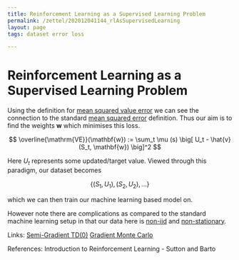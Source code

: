 ```yaml
---
title: Reinforcement Learning as a Supervised Learning Problem
permalink: /zettel/202012041144_rlAsSupervisedLearning
layout: page
tags: dataset error loss

---
```

# Reinforcement Learning as a Supervised Learning Problem

Using the definition for [mean squared value error](202012032202_meanSquaredValueError) we can see
the connection to the standard [mean squared error](TODOs) definition.
Thus our aim is to find the weights $\mathbf{w}$ which minimises this loss. 

$$
\overline{\mathrm{VE}}(\mathbf{w}) := \sum_t \mu (s) \big[ U_t - \hat{v}(S_t, \mathbf{w}) \big]^2
$$

Here $U_t$ represents some updated/target value. Viewed through this 
paradigm, our dataset becomes 

$$
\big\{ (S_1, U_1), (S_2, U_2), \dots \big\}
$$

which we can then train our machine learning based model on.

However note there are complications as compared to the standard machine learning 
setup in that our data here is [non-iid](202012241510_sampleDefinition) and [non-stationary](TODOs).


Links: [Semi-Gradient TD(0)](202012032232_semigradientTDZero) [Gradient Monte Carlo](202012032231_gradientMonteCarlo)

References: Introduction to Reinforcement Learning - Sutton and Barto

